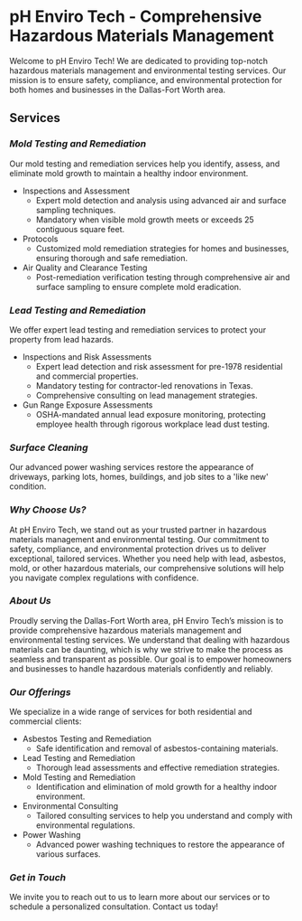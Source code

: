 # pH Enviro Tech - Comprehensive Hazardous Materials Management
Welcome to pH Enviro Tech! We are dedicated to providing top-notch hazardous materials management and environmental testing services. Our mission is to ensure safety, compliance, and environmental protection for both homes and businesses in the Dallas-Fort Worth area.

## Services

### *Mold Testing and Remediation*
Our mold testing and remediation services help you identify, assess, and eliminate mold growth to maintain a healthy indoor environment.
- Inspections and Assessment
     - Expert mold detection and analysis using advanced air and surface sampling techniques.
     - Mandatory when visible mold growth meets or exceeds 25 contiguous square feet.
- Protocols
     - Customized mold remediation strategies for homes and businesses, ensuring thorough and safe remediation.
- Air Quality and Clearance Testing
     - Post-remediation verification testing through comprehensive air and surface sampling to ensure complete mold eradication.
### *Lead Testing and Remediation*
We offer expert lead testing and remediation services to protect your property from lead hazards.
- Inspections and Risk Assessments
     - Expert lead detection and risk assessment for pre-1978 residential and commercial properties.
     - Mandatory testing for contractor-led renovations in Texas.
     - Comprehensive consulting on lead management strategies.
- Gun Range Exposure Assessments
     - OSHA-mandated annual lead exposure monitoring, protecting employee health through rigorous workplace lead dust testing.
### *Surface Cleaning*
Our advanced power washing services restore the appearance of driveways, parking lots, homes, buildings, and job sites to a 'like new' condition.
### *Why Choose Us?*
At pH Enviro Tech, we stand out as your trusted partner in hazardous materials management and environmental testing. Our commitment to safety, compliance, and environmental protection drives us to deliver exceptional, tailored services. Whether you need help with lead, asbestos, mold, or other hazardous materials, our comprehensive solutions will help you navigate complex regulations with confidence.
### *About Us*
Proudly serving the Dallas-Fort Worth area, pH Enviro Tech’s mission is to provide comprehensive hazardous materials management and environmental testing services. We understand that dealing with hazardous materials can be daunting, which is why we strive to make the process as seamless and transparent as possible. Our goal is to empower homeowners and businesses to handle hazardous materials confidently and reliably.
### *Our Offerings*
We specialize in a wide range of services for both residential and commercial clients:
- Asbestos Testing and Remediation
     - Safe identification and removal of asbestos-containing materials.
- Lead Testing and Remediation
     - Thorough lead assessments and effective remediation strategies.
- Mold Testing and Remediation
     - Identification and elimination of mold growth for a healthy indoor environment.
- Environmental Consulting
     - Tailored consulting services to help you understand and comply with environmental regulations.
- Power Washing
     - Advanced power washing techniques to restore the appearance of various surfaces.
### *Get in Touch*
We invite you to reach out to us to learn more about our services or to schedule a personalized consultation. Contact us today!


